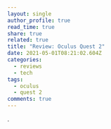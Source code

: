 ```yaml
---
layout: single
author_profile: true
read_time: true
share: true
related: true
title: "Review: Oculus Quest 2"
date: 2021-05-01T08:21:02.604Z
categories:
  - reviews
  - tech
tags:
  - oculus
  - quest 2
comments: true
---
```

.